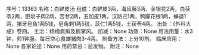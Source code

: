 序号：13363
名称：白鲜皮汤
组成：白鲜皮3两，海风藤3两，金银花2两，白茯苓2两，肥皂子肉2两，苦参2两，五加皮1两，汉防己1两，鸭脚花根1两，蝉退1两，猪牙皂角1两5钱，皂角刺1两5钱，苡仁1两5钱，土茯苓4两。
出处：《外科大成》卷四。
主治：杨梅疯癣及鹅掌风。
加减：None
功效：None
用法用量：水3钟，煎1钟服。每日空心食雄猪肉3-4两。
制备方法：上分10剂。
临床应用：None
各家论述：None
用药禁忌：忌发物。
附注：None
